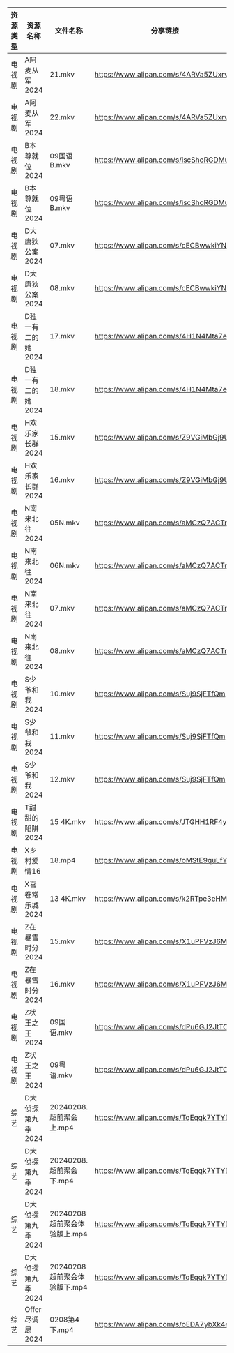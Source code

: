 | 资源类型 | 资源名称         | 文件名称                 | 分享链接                                 | 更新时间                |
| ---- | ------------ | -------------------- | ------------------------------------ | ------------------- |
| 电视剧  | A阿麦从军2024    | 21.mkv               | https://www.alipan.com/s/4ARVa5ZUxrv | 2024-02-09 07:12:05 |
| 电视剧  | A阿麦从军2024    | 22.mkv               | https://www.alipan.com/s/4ARVa5ZUxrv | 2024-02-09 07:12:05 |
| 电视剧  | B本尊就位2024    | 09国语B.mkv            | https://www.alipan.com/s/iscShoRGDMu | 2024-02-09 07:12:08 |
| 电视剧  | B本尊就位2024    | 09粤语B.mkv            | https://www.alipan.com/s/iscShoRGDMu | 2024-02-09 07:12:08 |
| 电视剧  | D大唐狄公案2024   | 07.mkv               | https://www.alipan.com/s/cECBwwkiYNS | 2024-02-09 07:12:11 |
| 电视剧  | D大唐狄公案2024   | 08.mkv               | https://www.alipan.com/s/cECBwwkiYNS | 2024-02-09 07:12:11 |
| 电视剧  | D独一有二的她2024  | 17.mkv               | https://www.alipan.com/s/4H1N4Mta7eR | 2024-02-09 07:12:14 |
| 电视剧  | D独一有二的她2024  | 18.mkv               | https://www.alipan.com/s/4H1N4Mta7eR | 2024-02-09 07:12:14 |
| 电视剧  | H欢乐家长群2024   | 15.mkv               | https://www.alipan.com/s/Z9VGiMbGj9U | 2024-02-09 07:12:21 |
| 电视剧  | H欢乐家长群2024   | 16.mkv               | https://www.alipan.com/s/Z9VGiMbGj9U | 2024-02-09 07:12:21 |
| 电视剧  | N南来北往2024    | 05N.mkv              | https://www.alipan.com/s/aMCzQ7ACTm1 | 2024-02-09 07:12:25 |
| 电视剧  | N南来北往2024    | 06N.mkv              | https://www.alipan.com/s/aMCzQ7ACTm1 | 2024-02-09 07:12:24 |
| 电视剧  | N南来北往2024    | 07.mkv               | https://www.alipan.com/s/aMCzQ7ACTm1 | 2024-02-09 07:12:24 |
| 电视剧  | N南来北往2024    | 08.mkv               | https://www.alipan.com/s/aMCzQ7ACTm1 | 2024-02-09 07:12:24 |
| 电视剧  | S少爷和我2024    | 10.mkv               | https://www.alipan.com/s/Suj9SjFTfQm | 2024-02-09 07:12:32 |
| 电视剧  | S少爷和我2024    | 11.mkv               | https://www.alipan.com/s/Suj9SjFTfQm | 2024-02-09 07:12:32 |
| 电视剧  | S少爷和我2024    | 12.mkv               | https://www.alipan.com/s/Suj9SjFTfQm | 2024-02-09 07:12:31 |
| 电视剧  | T甜甜的陷阱2024   | 15 4K.mkv            | https://www.alipan.com/s/JTGHH1RF4yq | 2024-02-09 07:12:34 |
| 电视剧  | X乡村爱情16      | 18.mp4               | https://www.alipan.com/s/oMStE9quLfY | 2024-02-09 00:05:33 |
| 电视剧  | X喜卷常乐城2024   | 13 4K.mkv            | https://www.alipan.com/s/k2RTpe3eHMC | 2024-02-09 07:12:37 |
| 电视剧  | Z在暴雪时分2024   | 15.mkv               | https://www.alipan.com/s/X1uPFVzJ6MD | 2024-02-09 07:12:42 |
| 电视剧  | Z在暴雪时分2024   | 16.mkv               | https://www.alipan.com/s/X1uPFVzJ6MD | 2024-02-09 07:12:42 |
| 电视剧  | Z状王之王2024    | 09国语.mkv             | https://www.alipan.com/s/dPu6GJ2JtTC | 2024-02-09 07:12:45 |
| 电视剧  | Z状王之王2024    | 09粤语.mkv             | https://www.alipan.com/s/dPu6GJ2JtTC | 2024-02-09 07:12:44 |
| 综艺   | D大侦探第九季2024  | 20240208.超前聚会上.mp4   | https://www.alipan.com/s/TqEqqk7YTYD | 2024-02-09 00:05:56 |
| 综艺   | D大侦探第九季2024  | 20240208.超前聚会下.mp4   | https://www.alipan.com/s/TqEqqk7YTYD | 2024-02-09 00:05:56 |
| 综艺   | D大侦探第九季2024  | 20240208超前聚会体验版上.mp4 | https://www.alipan.com/s/TqEqqk7YTYD | 2024-02-09 00:05:55 |
| 综艺   | D大侦探第九季2024  | 20240208超前聚会体验版下.mp4 | https://www.alipan.com/s/TqEqqk7YTYD | 2024-02-09 00:05:55 |
| 综艺   | Offer尽调局2024 | 0208第4下.mp4          | https://www.alipan.com/s/oEDA7ybXk4e | 2024-02-09 00:06:20 |
